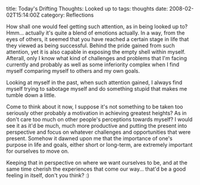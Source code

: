 title: Today's Drifting Thoughts: Looked up to
tags: thoughts
date: 2008-02-02T15:14:00Z
category: Reflections

How shall one would feel getting such attention, as in being looked up to? Hmm… actually it's quite a blend of emotions actually. In a way, from the eyes of others, it seemed that you have reached a certain stage in life that they viewed as being successful. Behind the pride gained from such attention, yet it is also capable in exposing the empty shell within myself. Afterall, only I know what kind of challenges and problems that I'm facing currently and probably as well as some inferiority complex when I find myself comparing myself to others and my own goals.

Looking at myself in the past, when such attention gained, I always find myself trying to sabotage myself and do something stupid that makes me tumble down a little.

Come to think about it now, I suppose it's not something to be taken too seriously other probably a motivation in achieving greatest heights? As in don't care too much on other people's perceptions towards myself? I would see it as it'd be much, much more productive and putting the present into perspective and focus on whatever challenges and opportunities that were present. Somehow it dawned upon me that the importance of one's purpose in life and goals, either short or long-term, are extremely important for ourselves to move on.

Keeping that in perspective on where we want ourselves to be, and at the same time cherish the experiences that come our way… that'd be a good feeling in itself, don't you think? :)
